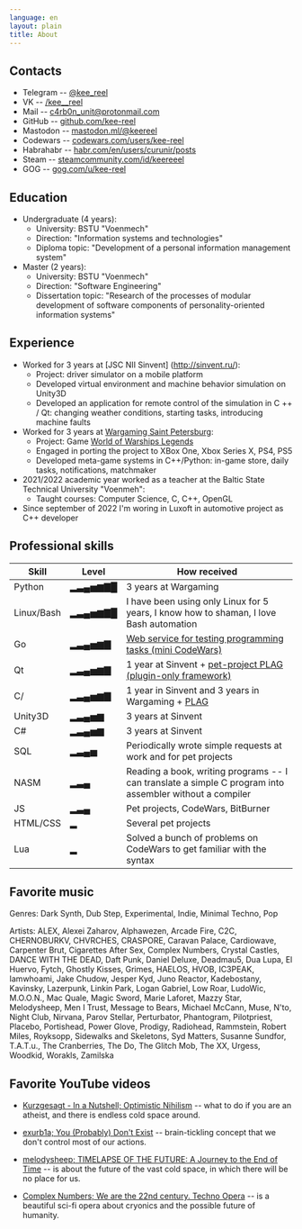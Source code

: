 ```yaml
---
language: en
layout: plain
title: About
---
```


## Contacts

* Telegram -- [@kee\_reel](https://t.me/kee_reel)
* VK -- [/kee\_\_reel](https://vk.com/kee__reel)
* Mail -- [c4rb0n\_unit@protonmail.com](c4rb0n_unit@protonmail.com)
* GitHub -- [github.com/kee-reel](https://github.com/kee-reel)
* Mastodon -- [mastodon.ml/@keereel](https://mastodon.ml/@keereel)
* Codewars -- [codewars.com/users/kee-reel](https://www.codewars.com/users/kee-reel)
* Habrahabr -- [habr.com/en/users/curunir/posts](https://habr.com/en/users/curunir/posts)
* Steam -- [steamcommunity.com/id/keereeel](https://steamcommunity.com/id/keereeel)
* GOG -- [gog.com/u/kee-reel](https://www.gog.com/u/kee-reel)

## Education

* Undergraduate (4 years):
    * University: BSTU "Voenmech"
    * Direction: "Information systems and technologies"
    * Diploma topic: "Development of a personal information management system"
* Master (2 years):
    * University: BSTU "Voenmech"
    * Direction: "Software Engineering"
    * Dissertation topic: "Research of the processes of modular development of software components of personality-oriented information systems"

## Experience

* Worked for 3 years at [JSC NII Sinvent] (http://sinvent.ru/):
    * Project: driver simulator on a mobile platform
    * Developed virtual environment and machine behavior simulation on Unity3D
    * Developed an application for remote control of the simulation in C ++ / Qt: changing weather conditions, starting tasks, introducing machine faults
* Worked for 3 years at [Wargaming Saint Petersburg](http://gotominsk.wargaming.com/en/about/our-locations/saint-petersburg/):
    * Project: Game [World of Warships Legends](https://wowslegends.com/)
    * Engaged in porting the project to XBox One, Xbox Series X, PS4, PS5
    * Developed meta-game systems in C++/Python: in-game store, daily tasks, notifications, matchmaker
* 2021/2022 academic year worked as a teacher at the Baltic State Technical University "Voenmeh":
    * Taught courses: Computer Science, C, C++, OpenGL
* Since september of 2022 I'm woring in Luxoft in automotive project as C++ developer

## Professional skills

| Skill | Level | How received |
|-------|---------|-------------|
| Python    | ▂▃▄▅▆▇█ | 3 years at Wargaming |
| Linux/Bash| ▂▃▄▅▆▇█ | I have been using only Linux for 5 years, I know how to shaman, I love Bash automation |
| Go        | ▂▃▄▅▆▇  | [Web service for testing programming tasks (mini CodeWars)](https://github.com/kee-reel/LATE) |
| Qt        | ▂▃▄▅▆▇  | 1 year at Sinvent + [pet-project PLAG (plugin-only framework)](/plag) |
| C/        | ▂▃▄▅▆▇  | 1 year in Sinvent and 3 years in Wargaming + [PLAG](/plag) |
| Unity3D   | ▂▃▄▅▆   | 3 years at Sinvent |
| C#        | ▂▃▄▅▆   | 3 years at Sinvent |
| SQL       | ▂▃▄▅    | Periodically wrote simple requests at work and for pet projects |
| NASM      | ▂▃▄     | Reading a book, writing programs -- I can translate a simple C program into assembler without a compiler |
| JS        | ▂▃▄     | Pet projects, CodeWars, BitBurner    |
| HTML/CSS  | ▂       | Several pet projects |
| Lua       | ▂       | Solved a bunch of problems on CodeWars to get familiar with the syntax |

## Favorite music

Genres: Dark Synth, Dub Step, Experimental, Indie, Minimal Techno, Pop

Artists: ALEX, Alexei Zaharov, Alphawezen, Arcade Fire, C2C, CHERNOBURKV, CHVRCHES, CRASPORE, Caravan Palace, Cardiowave, Carpenter Brut, Cigarettes After Sex, Complex Numbers, Crystal Castles, DANCE WITH THE DEAD, Daft Punk, Daniel Deluxe, Deadmau5, Dua Lupa, El Huervo, Fytch, Ghostly Kisses, Grimes, HAELOS, HVOB, IC3PEAK, Iamwhoami, Jake Chudow, Jesper Kyd, Juno Reactor, Kadebostany, Kavinsky, Lazerpunk, Linkin Park, Logan Gabriel, Low Roar, LudoWic, M.O.O.N., Mac Quale, Magic Sword, Marie Laforet, Mazzy Star, Melodysheep, Men I Trust, Message to Bears, Michael McCann, Muse, N'to, Night Club, Nirvana, Parov Stellar, Perturbator, Phantogram, Pilotpriest, Placebo, Portishead, Power Glove, Prodigy, Radiohead, Rammstein, Robert Miles, Royksopp, Sidewalks and Skeletons, Syd Matters, Susanne Sundfor, T.A.T.u., The Cranberries, The Do, The Glitch Mob, The XX, Urgess, Woodkid, Worakls, Zamilska

## Favorite YouTube videos

* [Kurzgesagt - In a Nutshell; Optimistic Nihilism](https://www.youtube.com/watch?v=MBRqu0YOH14) -- what to do if you are an atheist, and there is endless cold space around.

* [exurb1a; You (Probably) Don't Exist](https://www.youtube.com/watch?v=8kX62n6yNXA) -- brain-tickling concept that we don't control most of our actions.

* [melodysheep; TIMELAPSE OF THE FUTURE: A Journey to the End of Time](https://youtu.be/uD4izuDMUQA) -- is about the future of the vast cold space, in which there will be no place for us.

* [Complex Numbers; We are the 22nd century. Techno Opera](https://youtu.be/YrXk2buqsgg) -- is a beautiful sci-fi opera about cryonics and the possible future of humanity.
